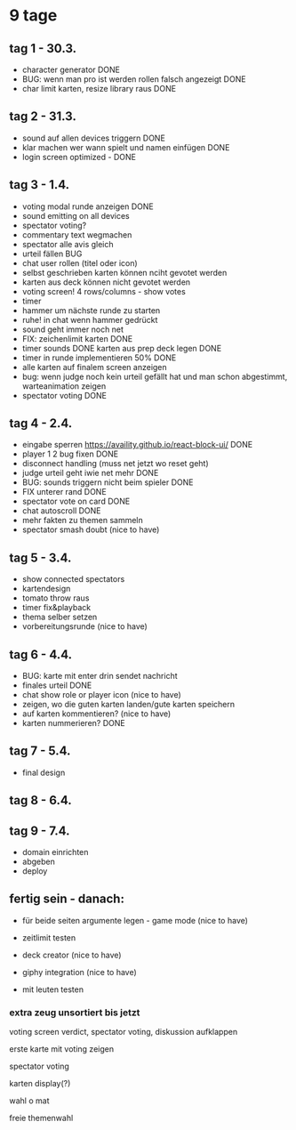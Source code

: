 # 9 tage

## tag 1 - 30.3.

- character generator DONE
- BUG: wenn man pro ist werden rollen falsch angezeigt DONE
- char limit karten, resize library raus DONE

## tag 2 - 31.3.

- sound auf allen devices triggern DONE
- klar machen wer wann spielt und namen einfügen DONE
- login screen optimized - DONE

## tag 3 - 1.4.

- voting modal runde anzeigen DONE
- sound emitting on all devices
- spectator voting?
- commentary text wegmachen
- spectator alle avis gleich
- urteil fällen BUG
- chat user rollen (titel oder icon)
- selbst geschrieben karten können nciht gevotet werden
- karten aus deck können nicht gevotet werden
- voting screen! 4 rows/columns - show votes
- timer
- hammer um nächste runde zu starten
- ruhe! in chat wenn hammer gedrückt
- sound geht immer noch net
- FIX: zeichenlimit karten DONE
- timer sounds DONE
  karten aus prep deck legen DONE
- timer in runde implementieren 50% DONE
- alle karten auf finalem screen anzeigen
- bug: wenn judge noch kein urteil gefällt hat und man schon abgestimmt, warteanimation zeigen
- spectator voting DONE

## tag 4 - 2.4.

- eingabe sperren https://availity.github.io/react-block-ui/ DONE
- player 1 2 bug fixen DONE
- disconnect handling (muss net jetzt wo reset geht)
- judge urteil geht iwie net mehr DONE
- BUG: sounds triggern nicht beim spieler DONE
- FIX unterer rand DONE
- spectator vote on card DONE
- chat autoscroll DONE
- mehr fakten zu themen sammeln
- spectator smash doubt (nice to have)

## tag 5 - 3.4.

- show connected spectators
- kartendesign
- tomato throw raus
- timer fix&playback
- thema selber setzen
- vorbereitungsrunde (nice to have)

## tag 6 - 4.4.

- BUG: karte mit enter drin sendet nachricht
- finales urteil DONE
- chat show role or player icon (nice to have)
- zeigen, wo die guten karten landen/gute karten speichern
- auf karten kommentieren? (nice to have)
- karten nummerieren? DONE

## tag 7 - 5.4.

- final design

## tag 8 - 6.4.

## tag 9 - 7.4.

- domain einrichten
- abgeben
- deploy

## fertig sein - danach:

- für beide seiten argumente legen - game mode (nice to have)
- zeitlimit testen
- deck creator (nice to have)
- giphy integration (nice to have)

- mit leuten testen

### extra zeug unsortiert bis jetzt

voting screen
verdict, spectator voting, diskussion aufklappen

erste karte mit voting zeigen

spectator voting

karten display(?)

wahl o mat

freie themenwahl
